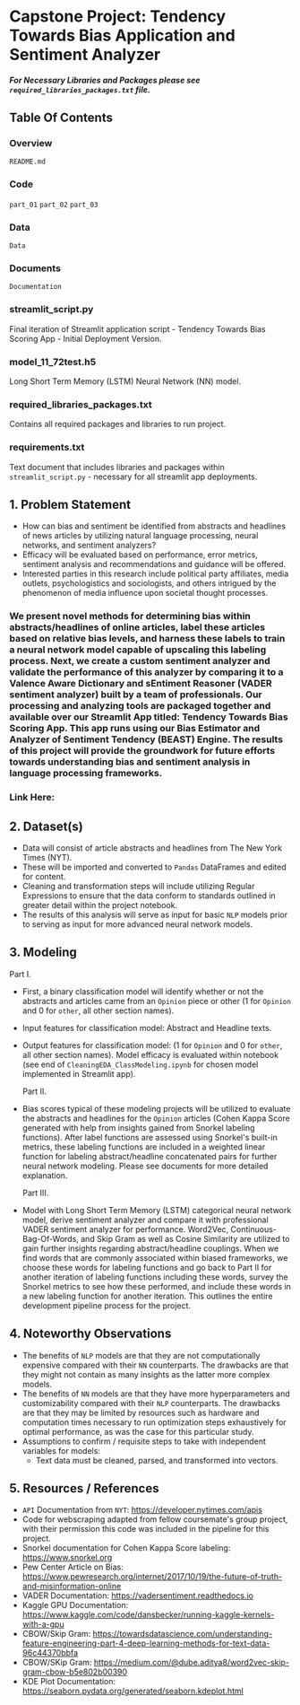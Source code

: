 # Capstone Project: Tendency Towards Bias Application and Sentiment Analyzer

##### For Necessary Libraries and Packages please see `required_libraries_packages.txt` file.

## Table Of Contents

### Overview
`README.md`

### Code
`part_01`
`part_02`
`part_03`

### Data
`Data`

### Documents 
`Documentation`

### streamlit_script.py
Final iteration of Streamlit application script - Tendency Towards Bias Scoring App - Initial Deployment Version.

### model_11_72test.h5
Long Short Term Memory (LSTM) Neural Network (NN) model.

### required_libraries_packages.txt
Contains all required packages and libraries to run project.

### requirements.txt
Text document that includes libraries and packages within `streamlit_script.py` - necessary for all streamlit app deployments. 

## 1. Problem Statement
- How can bias and sentiment be identified from abstracts and headlines of news articles by utilizing natural language processing, neural networks, and sentiment analyzers? 
- Efficacy will be evaluated based on performance, error metrics, sentiment analysis and recommendations and guidance will be offered. 
- Interested parties in this research include political party affiliates, media outlets, psychologistics and sociologists, and others intrigued by the phenomenon of media influence upon societal thought processes. 

### We present novel methods for determining bias within abstracts/headlines of online articles, label these articles based on relative bias levels, and harness these labels to train a neural network model capable of upscaling this labeling process. Next, we create a custom sentiment analyzer and validate the performance of this analyzer by comparing it to a Valence Aware Dictionary and sEntiment Reasoner (VADER sentiment analyzer) built by a team of professionals. Our processing and analyzing tools are packaged together and available over our Streamlit App titled: Tendency Towards Bias Scoring App. This app runs using our Bias Estimator and Analyzer of Sentiment Tendency (BEAST) Engine. The results of this project will provide the groundwork for future efforts towards understanding bias and sentiment analysis in language processing frameworks. 

### Link Here: 

## 2. Dataset(s)
- Data will consist of article abstracts and headlines from The New York Times (NYT). 
- These will be imported and converted to `Pandas` DataFrames and edited for content. 
- Cleaning and transformation steps will include utilizing Regular Expressions to ensure that the data conform to standards outlined in greater detail within the project notebook. 
- The results of this analysis will serve as input for basic `NLP` models prior to serving as input for more advanced neural network models.

## 3. Modeling

Part I.
- First, a binary classification model will identify whether or not the abstracts and articles came from an `Opinion` piece or other (1 for `Opinion` and 0 for `other`, all other section names).
- Input features for classification model: Abstract and Headline texts.
- Output features for classification model: (1 for `Opinion` and 0 for `other`, all other section names).
Model efficacy is evaluated within notebook (see end of `CleaningEDA_ClassModeling.ipynb` for chosen model implemented in Streamlit app). 
  
  Part II. 
  
- Bias scores typical of these modeling projects will be utilized to evaluate the abstracts and headlines for the `Opinion` articles (Cohen Kappa Score generated with help from insights gained from Snorkel labeling functions). After label functions are assessed using Snorkel's built-in metrics, these labeling functions are included in a weighted linear function for labeling abstract/headline concatenated pairs for further neural network modeling. Please see documents for more detailed explanation. 
  
  Part III.
- Model with Long Short Term Memory (LSTM) categorical neural network model, derive sentiment analyzer and compare it with professional VADER sentiment analyzer for performance. Word2Vec, Continuous-Bag-Of-Words, and Skip Gram as well as Cosine Similarity are utilized to gain further insights regarding abstract/headline couplings. When we find words that are commonly associated within biased frameworks, we choose these words for labeling functions and go back to Part II for another iteration of labeling functions including these words, survey the Snorkel metrics to see how these performed, and include these words in a new labeling function for another iteration. This outlines the entire development pipeline process for the project. 

## 4. Noteworthy Observations
- The benefits of `NLP` models are that they are not computationally expensive compared with their `NN` counterparts. The drawbacks are that they might not contain as many insights as the latter more complex models.
- The benefits of `NN` models are that they have more hyperparameters and customizability compared with their `NLP` counterparts. The drawbacks are that they may be limited by resources such as hardware and computation times necessary to run optimization steps exhaustively for optimal performance, as was the case for this particular study. 
- Assumptions to confirm / requisite steps to take with independent variables for models:
  - Text data must be cleaned, parsed, and transformed into vectors.

## 5. Resources / References
- `API` Documentation from `NYT`: https://developer.nytimes.com/apis
- Code for webscraping adapted from fellow coursemate's group project, with their permission this code was included in the pipeline for this project.
- Snorkel documentation for Cohen Kappa Score labeling: https://www.snorkel.org
- Pew Center Article on Bias: https://www.pewresearch.org/internet/2017/10/19/the-future-of-truth-and-misinformation-online
- VADER Documentation: https://vadersentiment.readthedocs.io
- Kaggle GPU Documentation: https://www.kaggle.com/code/dansbecker/running-kaggle-kernels-with-a-gpu
- CBOW/Skip Gram: https://towardsdatascience.com/understanding-feature-engineering-part-4-deep-learning-methods-for-text-data-96c44370bbfa
- CBOW/SKip Gram: https://medium.com/@dube.aditya8/word2vec-skip-gram-cbow-b5e802b00390
- KDE Plot Documentation: https://seaborn.pydata.org/generated/seaborn.kdeplot.html
